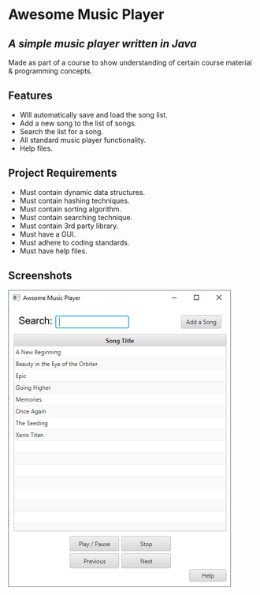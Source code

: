 # Awesome Music Player
## _A simple music player written in Java_

Made as part of a course to show understanding of certain course material & programming concepts.

## Features

* Will automatically save and load the song list.
* Add a new song to the list of songs.
* Search the list for a song.
* All standard music player functionality.
* Help files.

## Project Requirements

* Must contain dynamic data structures.
* Must contain hashing techniques.
* Must contain sorting algorithm. 
* Must contain searching technique. 
* Must contain 3rd party library. 
* Must have a GUI. 
* Must adhere to coding standards. 
* Must have help files.
 
## Screenshots

![Music player image](Docs/Images/musicplayer-01.png?raw=true "Music Player")



